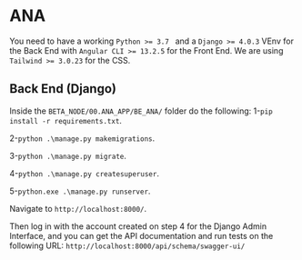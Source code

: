 # ANA
You need to have a working `Python >= 3.7 ` and a `Django >= 4.0.3` VEnv for the Back End with `Angular CLI >= 13.2.5` for the Front End. We are using `Tailwind >= 3.0.23` for the CSS. 


## Back End (Django)

Inside the `BETA_NODE/00.ANA_APP/BE_ANA/` folder do the following:
1-`pip install -r requirements.txt`.

2-`python .\manage.py makemigrations`.

3-`python .\manage.py migrate`.

4-`python .\manage.py createsuperuser`.

5-`python.exe .\manage.py runserver`.

Navigate to `http://localhost:8000/`. 

Then log in with the account created on step 4 for the Django Admin Interface, and you can get the API documentation and run tests on the following URL:  `http://localhost:8000/api/schema/swagger-ui/`